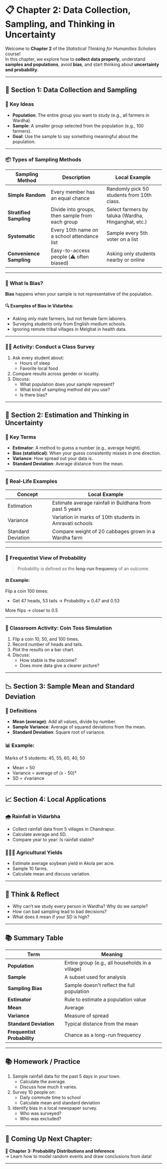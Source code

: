 # 📋 Chapter 2: Data Collection, Sampling, and Thinking in Uncertainty

Welcome to **Chapter 2** of the *Statistical Thinking for Humanities Scholars* course!  
In this chapter, we explore how to **collect data properly**, understand **samples and populations**, avoid **bias**, and start thinking about **uncertainty and probability**.

---

## 🧪 Section 1: Data Collection and Sampling

### 🧠 Key Ideas

- **Population**: The entire group you want to study (e.g., all farmers in Wardha).
- **Sample**: A smaller group selected from the population (e.g., 100 farmers).
- **Goal**: Use the sample to say something meaningful about the population.

---

### 📦 Types of Sampling Methods

| Sampling Method        | Description                                             | Local Example                              |
|------------------------|---------------------------------------------------------|--------------------------------------------|
| **Simple Random**      | Every member has an equal chance                        | Randomly pick 50 students from 10th class. |
| **Stratified Sampling**| Divide into groups, then sample from each group         | Select farmers by taluka (Wardha, Hinganghat, etc.) |
| **Systematic**         | Every 10th name on a school attendance list             | Sample every 5th voter on a list           |
| **Convenience Sampling**| Easy-to-access people (⚠️ often biased)               | Asking only students nearby or online      |

---

### 🚨 What Is Bias?

**Bias** happens when your sample is not representative of the population.

#### 🔍 Examples of Bias in Vidarbha:
- Asking only male farmers, but not female farm laborers.
- Surveying students only from English-medium schools.
- Ignoring remote tribal villages in Melghat in health data.

---

### 🧑‍🏫 Activity: Conduct a Class Survey

1. Ask every student about:
   - Hours of sleep
   - Favorite local food
2. Compare results across gender or locality.
3. Discuss:
   - What population does your sample represent?
   - What kind of sampling method did you use?
   - Is there bias?

---

## 🎲 Section 2: Estimation and Thinking in Uncertainty

### 🎯 Key Terms

- **Estimator**: A method to guess a number (e.g., average height).
- **Bias (statistical)**: When your guess consistently misses in one direction.
- **Variance**: How spread out your data is.
- **Standard Deviation**: Average distance from the mean.

---

### 🧪 Real-Life Examples

| Concept           | Local Example                                                    |
|------------------|------------------------------------------------------------------|
| Estimation        | Estimate average rainfall in Buldhana from past 5 years          |
| Variance          | Variation in marks of 10th students in Amravati schools          |
| Standard Deviation| Compare weight of 20 cabbages grown in a Wardha farm             |

---

### 🧠 Frequentist View of Probability

> Probability is defined as the **long-run frequency** of an outcome.

#### ⚖️ Example:
Flip a coin 100 times:
- Get 47 heads, 53 tails → Probability ≈ 0.47 and 0.53

More flips → closer to 0.5

---

### 🧪 Classroom Activity: Coin Toss Simulation

1. Flip a coin 10, 50, and 100 times.
2. Record number of heads and tails.
3. Plot the results on a bar chart.
4. Discuss:
   - How stable is the outcome?
   - Does more data give a clearer picture?

---

## 📉 Section 3: Sample Mean and Standard Deviation

### 🧠 Definitions

- **Mean (average)**: Add all values, divide by number.
- **Sample Variance**: Average of squared deviations from the mean.
- **Standard Deviation**: Square root of variance.

### 📊 Example:
Marks of 5 students: 45, 55, 60, 40, 50  
- Mean = 50  
- Variance = average of (x - 50)²  
- SD = √variance

---

## 📈 Section 4: Local Applications

### 🌧️ Rainfall in Vidarbha

- Collect rainfall data from 5 villages in Chandrapur.
- Calculate average and SD.
- Compare year to year: Is rainfall stable?

### 🧑🏽‍🌾 Agricultural Yields

- Estimate average soybean yield in Akola per acre.
- Sample 10 farms.
- Calculate mean and discuss variation.

---

## 💬 Think & Reflect

- Why can’t we study every person in Wardha? Why do we sample?
- How can bad sampling lead to bad decisions?
- What does it mean if your SD is high?

---

## 📚 Summary Table

| Term                  | Meaning                                                    |
|------------------------|------------------------------------------------------------|
| **Population**         | Entire group (e.g., all households in a village)           |
| **Sample**             | A subset used for analysis                                 |
| **Sampling Bias**      | Sample doesn't reflect the full population                 |
| **Estimator**          | Rule to estimate a population value                        |
| **Mean**               | Average                                                    |
| **Variance**           | Measure of spread                                          |
| **Standard Deviation** | Typical distance from the mean                             |
| **Frequentist Probability** | Chance as a long-run frequency                      |

---

## 📚 Homework / Practice

1. Sample rainfall data for the past 5 days in your town.
   - Calculate the average.
   - Discuss how much it varies.
2. Survey 10 people on:
   - Daily commute time to school
   - Calculate mean and standard deviation
3. Identify bias in a local newspaper survey.  
   - Who was surveyed?  
   - Who was excluded?

---

## 🧭 Coming Up Next Chapter:

📘 **Chapter 3: Probability Distributions and Inference**  
→ Learn how to model random events and draw conclusions from data!

---

